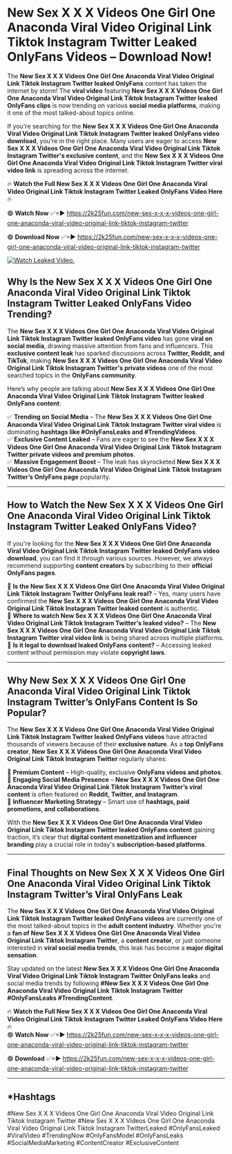 # New Sex X X X Videos One Girl One Anaconda Viral Video Original Link Tiktok Instagram Twitter Leaked OnlyFans Videos – Download Now!

The **New Sex X X X Videos One Girl One Anaconda Viral Video Original Link Tiktok Instagram Twitter leaked OnlyFans** content has taken the internet by storm! The **viral video** featuring **New Sex X X X Videos One Girl One Anaconda Viral Video Original Link Tiktok Instagram Twitter leaked OnlyFans clips** is now trending on various **social media platforms**, making it one of the most talked-about topics online.  

If you're searching for the **New Sex X X X Videos One Girl One Anaconda Viral Video Original Link Tiktok Instagram Twitter leaked OnlyFans video download**, you’re in the right place. Many users are eager to access **New Sex X X X Videos One Girl One Anaconda Viral Video Original Link Tiktok Instagram Twitter's exclusive content**, and the **New Sex X X X Videos One Girl One Anaconda Viral Video Original Link Tiktok Instagram Twitter viral video link** is spreading across the internet.  

🔥 **Watch the Full New Sex X X X Videos One Girl One Anaconda Viral Video Original Link Tiktok Instagram Twitter Leaked OnlyFans Video Here** 🔥  

🟢 **Watch Now** ✅=► https://2k25fun.com/new-sex-x-x-x-videos-one-girl-one-anaconda-viral-video-original-link-tiktok-instagram-twitter

🟢 **Download Now** ✅=► https://2k25fun.com/new-sex-x-x-x-videos-one-girl-one-anaconda-viral-video-original-link-tiktok-instagram-twitter

[![Watch Leaked Video.](https://miro.medium.com/v2/resize:fit:828/format:webp/1*cilzJN44JGOrTw9NJCrNHA.gif "Watch Leaked Video")](https://2k25fun.com/new-sex-x-x-x-videos-one-girl-one-anaconda-viral-video-original-link-tiktok-instagram-twitter)

## **Why Is the New Sex X X X Videos One Girl One Anaconda Viral Video Original Link Tiktok Instagram Twitter Leaked OnlyFans Video Trending?**  

The **New Sex X X X Videos One Girl One Anaconda Viral Video Original Link Tiktok Instagram Twitter leaked OnlyFans video** has gone **viral on social media**, drawing massive attention from fans and influencers. This **exclusive content leak** has sparked discussions across **Twitter, Reddit, and TikTok**, making **New Sex X X X Videos One Girl One Anaconda Viral Video Original Link Tiktok Instagram Twitter's private videos** one of the most searched topics in the **OnlyFans community**.  

Here’s why people are talking about **New Sex X X X Videos One Girl One Anaconda Viral Video Original Link Tiktok Instagram Twitter leaked OnlyFans content**:  

✅ **Trending on Social Media** – The **New Sex X X X Videos One Girl One Anaconda Viral Video Original Link Tiktok Instagram Twitter viral video** is dominating **hashtags like #OnlyFansLeaks and #TrendingVideos**.  
✅ **Exclusive Content Leaked** – Fans are eager to see the **New Sex X X X Videos One Girl One Anaconda Viral Video Original Link Tiktok Instagram Twitter private videos and premium photos**.  
✅ **Massive Engagement Boost** – The leak has skyrocketed **New Sex X X X Videos One Girl One Anaconda Viral Video Original Link Tiktok Instagram Twitter’s OnlyFans page** popularity.  

---

## **How to Watch the New Sex X X X Videos One Girl One Anaconda Viral Video Original Link Tiktok Instagram Twitter Leaked OnlyFans Video?**  

If you're looking for the **New Sex X X X Videos One Girl One Anaconda Viral Video Original Link Tiktok Instagram Twitter leaked OnlyFans video download**, you can find it through various sources. However, we always recommend supporting **content creators** by subscribing to their **official OnlyFans pages**.  

🔹 **Is the New Sex X X X Videos One Girl One Anaconda Viral Video Original Link Tiktok Instagram Twitter OnlyFans leak real?** – Yes, many users have confirmed the **New Sex X X X Videos One Girl One Anaconda Viral Video Original Link Tiktok Instagram Twitter leaked content** is authentic.  
🔹 **Where to watch New Sex X X X Videos One Girl One Anaconda Viral Video Original Link Tiktok Instagram Twitter's leaked video?** – The **New Sex X X X Videos One Girl One Anaconda Viral Video Original Link Tiktok Instagram Twitter viral video link** is being shared across multiple platforms.  
🔹 **Is it legal to download leaked OnlyFans content?** – Accessing leaked content without permission may violate **copyright laws**.  

---

## **Why New Sex X X X Videos One Girl One Anaconda Viral Video Original Link Tiktok Instagram Twitter’s OnlyFans Content Is So Popular?**  

The **New Sex X X X Videos One Girl One Anaconda Viral Video Original Link Tiktok Instagram Twitter leaked OnlyFans videos** have attracted thousands of viewers because of their **exclusive nature**. As a **top OnlyFans creator**, **New Sex X X X Videos One Girl One Anaconda Viral Video Original Link Tiktok Instagram Twitter** regularly shares:  

📌 **Premium Content** – High-quality, exclusive **OnlyFans videos and photos**.  
📌 **Engaging Social Media Presence** – **New Sex X X X Videos One Girl One Anaconda Viral Video Original Link Tiktok Instagram Twitter’s viral content** is often featured on **Reddit, Twitter, and Instagram**.  
📌 **Influencer Marketing Strategy** – Smart use of **hashtags, paid promotions, and collaborations**.  

With the **New Sex X X X Videos One Girl One Anaconda Viral Video Original Link Tiktok Instagram Twitter leaked OnlyFans content** gaining traction, it’s clear that **digital content monetization and influencer branding** play a crucial role in today's **subscription-based platforms**.  

---

## **Final Thoughts on New Sex X X X Videos One Girl One Anaconda Viral Video Original Link Tiktok Instagram Twitter’s Viral OnlyFans Leak**  

The **New Sex X X X Videos One Girl One Anaconda Viral Video Original Link Tiktok Instagram Twitter leaked OnlyFans videos** are currently one of the most talked-about topics in the **adult content industry**. Whether you're a **fan of New Sex X X X Videos One Girl One Anaconda Viral Video Original Link Tiktok Instagram Twitter**, a **content creator**, or just someone interested in **viral social media trends**, this leak has become a **major digital sensation**.  

Stay updated on the latest **New Sex X X X Videos One Girl One Anaconda Viral Video Original Link Tiktok Instagram Twitter OnlyFans leaks** and social media trends by following **#New Sex X X X Videos One Girl One Anaconda Viral Video Original Link Tiktok Instagram Twitter #OnlyFansLeaks #TrendingContent**.  

🔥 **Watch the Full New Sex X X X Videos One Girl One Anaconda Viral Video Original Link Tiktok Instagram Twitter Leaked OnlyFans Video Here** 🔥  
🟢 **Watch Now** ✅=► https://2k25fun.com/new-sex-x-x-x-videos-one-girl-one-anaconda-viral-video-original-link-tiktok-instagram-twitter

🟢 **Download** ✅=► https://2k25fun.com/new-sex-x-x-x-videos-one-girl-one-anaconda-viral-video-original-link-tiktok-instagram-twitter

---

## *Hashtags
#New Sex X X X Videos One Girl One Anaconda Viral Video Original Link Tiktok Instagram Twitter #New Sex X X X Videos One Girl One Anaconda Viral Video Original Link Tiktok Instagram TwitterLeaked #OnlyFansLeaked #ViralVideo #TrendingNow #OnlyFansModel #OnlyFansLeaks #SocialMediaMarketing #ContentCreator #ExclusiveContent  